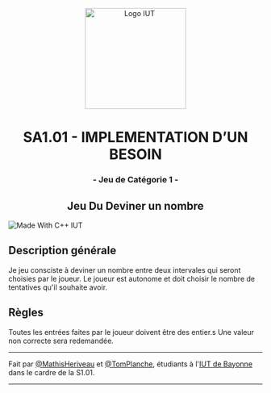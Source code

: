 
<p align="center">
    <img width="200" src="https://www.iutbayonne.univ-pau.fr/sites/all/themes/iutbay/logo-black.png" alt="Logo IUT" link="https://www.iutbayonne.univ-pau.fr">
</p>

<h1 align="center">SA1.01 - IMPLEMENTATION D’UN BESOIN</h1>
<h3 align="center">- Jeu de Catégorie 1 -</h3>
<h2 align="center">Jeu Du Deviner un nombre </h2>

<p>
    <img src="https://forthebadge.com/images/badges/made-with-c-plus-plus.svg" alt="Made With C++ IUT" link="https://www.iutbayonne.univ-pau.fr">
</p>

## Description générale

Je jeu consciste à deviner un nombre entre deux intervales qui seront choisies par le joueur. Le joueur est autonome et doit choisir le nombre de tentatives qu'il souhaite avoir.

## Règles

Toutes les entrées faites par le joueur doivent être des entier.s Une valeur non correcte sera redemandée.

<hr>

Fait par [@MathisHeriveau](https://github.com/Relaxboum) et [@TomPlanche](https://github.com/TomPlanche), étudiants à l'[IUT de Bayonne](https://www.iutbayonne.univ-pau.fr) dans le cardre de la S1.01.

<hr>